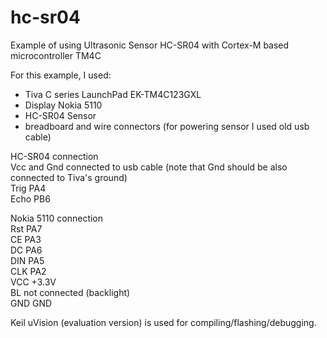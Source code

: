 # hc-sr04
Example of using Ultrasonic Sensor HC-SR04 with Cortex-M based microcontroller TM4C

For this example, I used:
- Tiva C series LaunchPad EK-TM4C123GXL
- Display Nokia 5110
- HC-SR04 Sensor
- breadboard and wire connectors (for powering sensor I used old usb cable)

HC-SR04 connection  
Vcc and Gnd connected to usb cable (note that Gnd should be also connected to Tiva's ground)  
Trig    PA4  
Echo    PB6  

Nokia 5110 connection  
Rst     PA7  
CE      PA3  
DC      PA6  
DIN     PA5  
CLK     PA2  
VCC     +3.3V  
BL      not connected (backlight)  
GND     GND  

Keil uVision (evaluation version) is used for compiling/flashing/debugging.
